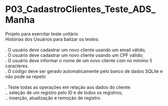 # P03_CadastroClientes_Teste_ADS_Manha
Projeto para exercitar teste unitário <br>
Histórias dos Usuários para balizar os testes:<br><br>
. O usuário deve cadastrar um novo cliente usando um email válido;<br>
. O usuário deve cadastrar um novo cliente usando um CPF válido;<br>
. O usuário deve informar o nome de um novo cliente com no mínimo 5 caracteres.<br>
. O código deve ser gerado automaticamente pelo banco de dados SQLite e não pode se repetir.<br><br>
. Teste todas as operações em relação aos dados do cliente: <br>
.. seleção de um registro pelo ID e de todos os registros;<br>
.. inserção, atualização e remoção de registro.<br>

